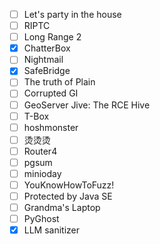 - [ ] Let's party in the house
- [ ] RIPTC
- [ ] Long Range 2
- [x] ChatterBox
- [ ] Nightmail
- [x] SafeBridge
- [ ] The truth of Plain
- [ ] Corrupted GI
- [ ] GeoServer Jive: The RCE Hive
- [ ] T-Box
- [ ] hoshmonster
- [ ] 烫烫烫
- [ ] Router4
- [ ] pgsum
- [ ] minioday
- [ ] YouKnowHowToFuzz!
- [ ] Protected by Java SE
- [ ] Grandma's Laptop
- [ ] PyGhost
- [x] LLM sanitizer